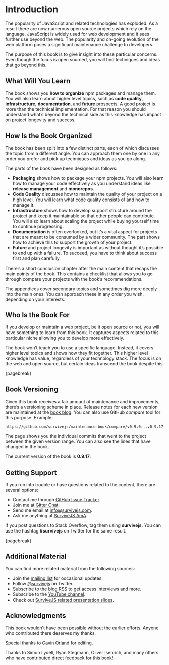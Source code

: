 # Introduction

The popularity of JavaScript and related technologies has exploded. As a result there are now numerous open source projects which rely on the language. JavaScript is widely used for web development and it sees further use beyond the web. The popularity and on-going evolution of the web platform poses a significant maintenance challenge to developers.

The purpose of this book is to give insight into these particular concerns. Even though the focus is open sourced, you will find techniques and ideas that go beyond this.

## What Will You Learn

The book shows you **how to organize** npm packages and manage them. You will also learn about higher level topics, such as **code quality**, **infrastructure**, **documentation**, and **future** prospects. A good project is more than the technical implementation. For that reason you should understand what’s beyond the technical side as this knowledge has impact on project longevity and success.

## How Is the Book Organized

The book has been split into a few distinct parts, each of which discusses the topic from a different angle. You can approach them one by one in any order you prefer and pick up techniques and ideas as you go along.

The parts of the book have been designed as follows:

- **Packaging** shows how to package your npm projects. You will also learn how to manage your code effectively as you understand ideas like **release management** and **monorepos**.
- **Code Quality** discusses how to maintain the quality of your project on a high level. You will learn what code quality consists of and how to manage it.
- **Infrastructure** shows how to develop support structure around the project and keep it maintainable so that other people can contribute. You will also learn about scaling the project while buying yourself time to continue progressing.
- **Documentation** is often overlooked, but it’s a vital aspect for projects that are meant to be consumed by a wider community. The part shows how to achieve this to support the growth of your project.
- **Future** and project longevity is important as without thought it’s possible to end up with a failure. To succeed, you have to think about success first and plan carefully.

There’s a short conclusion chapter after the main content that recaps the main points of the book. This contains a checklist that allows you to go through compare your projects with the book’s recommendations.

The appendices cover secondary topics and sometimes dig more deeply into the main ones. You can approach these in any order you wish, depending on your interests.

## Who Is the Book For

If you develop or maintain a web project, be it open source or not, you will have something to learn from this book. It captures aspects related to this particular niche allowing you to develop more effectively.

The book won’t teach you to use a specific language. Instead, it covers higher level topics and shows how they fit together. This higher level knowledge has value, regardless of your technology stack. The focus is on the web and open source, but certain ideas transcend the book despite this.

{pagebreak}

## Book Versioning

Given this book receives a fair amount of maintenance and improvements, there’s a versioning scheme in place. Release notes for each new version are maintained at the [book blog](https://survivejs.com/blog/). You can also use GitHub _compare_ tool for this purpose. Example:

```
https://github.com/survivejs/maintenance-book/compare/v0.9.0...v0.9.17
```

The page shows you the individual commits that went to the project between the given version range. You can also see the lines that have changed in the book.

The current version of the book is **0.9.17**.

## Getting Support

If you run into trouble or have questions related to the content, there are several options:

- Contact me through [GitHub Issue Tracker](https://github.com/survivejs/maintenance-book/issues).
- Join me at [Gitter Chat](https://gitter.im/survivejs/maintenance).
- Send me email at [info@survivejs.com](mailto:info@survivejs.com).
- Ask me anything at [SurviveJS AmA](https://github.com/survivejs/ama/issues).

If you post questions to Stack Overflow, tag them using **survivejs**. You can use the hashtag **#survivejs** on Twitter for the same result.

{pagebreak}

## Additional Material

You can find more related material from the following sources:

- Join the [mailing list](https://eepurl.com/bth1v5) for occasional updates.
- Follow [@survivejs](https://twitter.com/survivejs) on Twitter.
- Subscribe to the [blog RSS](https://survivejs.com/atom.xml) to get access interviews and more.
- Subscribe to the [YouTube channel](https://www.youtube.com/channel/UCvUR-BJcbrhmRQZEEr4_bnw).
- Check out [SurviveJS related presentation slides](https://presentations.survivejs.com/).

## Acknowledgments

This book wouldn’t have been possible without the earlier efforts. Anyone who contributed there deserves my thanks.

Special thanks to [Gavin Orland](https://github.com/gavinorland) for editing.

Thanks to Simon Lydell, Ryan Stegmann, Oliver Isenrich, and many others who have contributed direct feedback for this book!
